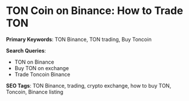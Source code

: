 # TON Coin on Binance: How to Trade TON

**Primary Keywords**: TON Binance, TON trading, Buy Toncoin

**Search Queries**:
- TON on Binance
- Buy TON on exchange
- Trade Toncoin Binance

**SEO Tags**: TON Binance, trading, crypto exchange, how to buy TON, Toncoin, Binance listing